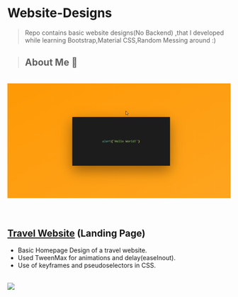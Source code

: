 # Website-Designs
> Repo contains basic website designs(No Backend) ,that I developed while learning Bootstrap,Material CSS,Random Messing around :)

> ## About Me :grimacing: 
<br>
<img src="images/buisness-card.gif" width=650px>
<br><br><br>

## [Travel Website](Website-Designs/Travel-Website1/index.html) (Landing Page)
<ul>
<li> Basic Homepage Design of a travel website.
<li> Used TweenMax for animations and delay(easeInout).
<li> Use of keyframes and pseudoselectors in CSS.
</ul>
<br>
<img src="images/travel-website.gif" width=650px>
